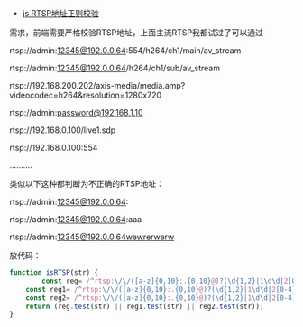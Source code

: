 - [js RTSP地址正则校验](https://blog.csdn.net/liona_koukou/article/details/103762500)



需求，前端需要严格校验RTSP地址，上面主流RTSP我都试过了可以通过

rtsp://admin:12345@192.0.0.64:554/h264/ch1/main/av_stream

rtsp://admin:12345@192.0.0.64/h264/ch1/sub/av_stream

rtsp://192.168.200.202/axis-media/media.amp?videocodec=h264&resolution=1280x720

rtsp://admin:password@192.168.1.10

rtsp://192.168.0.100/live1.sdp

rtsp://192.168.0.100:554

..........

类似以下这种都判断为不正确的RTSP地址：

rtsp://admin:12345@192.0.0.64:

rtsp://admin:12345@192.0.0.64:aaa

rtsp://admin:12345@192.0.0.64wewrerwerw

放代码：

```js
function isRTSP(str) {
        const reg= /^rtsp:\/\/([a-z]{0,10}:.{0,10}@)?(\d{1,2}|1\d\d|2[0-4]\d|25[0-5])\.(\d{1,2}|1\d\d|2[0-4]\d|25[0-5])\.(\d{1,2}|1\d\d|2[0-4]\d|25[0-5])\.(\d{1,2}|1\d\d|2[0-4]\d|25[0-5])$/;
	const reg1= /^rtsp:\/\/([a-z]{0,10}:.{0,10}@)?(\d{1,2}|1\d\d|2[0-4]\d|25[0-5])\.(\d{1,2}|1\d\d|2[0-4]\d|25[0-5])\.(\d{1,2}|1\d\d|2[0-4]\d|25[0-5])\.(\d{1,2}|1\d\d|2[0-4]\d|25[0-5]):[0-9]{1,5}/;	
	const reg2= /^rtsp:\/\/([a-z]{0,10}:.{0,10}@)?(\d{1,2}|1\d\d|2[0-4]\d|25[0-5])\.(\d{1,2}|1\d\d|2[0-4]\d|25[0-5])\.(\d{1,2}|1\d\d|2[0-4]\d|25[0-5])\.(\d{1,2}|1\d\d|2[0-4]\d|25[0-5])\//;
	return (reg.test(str) || reg1.test(str) || reg2.test(str));
}
```
